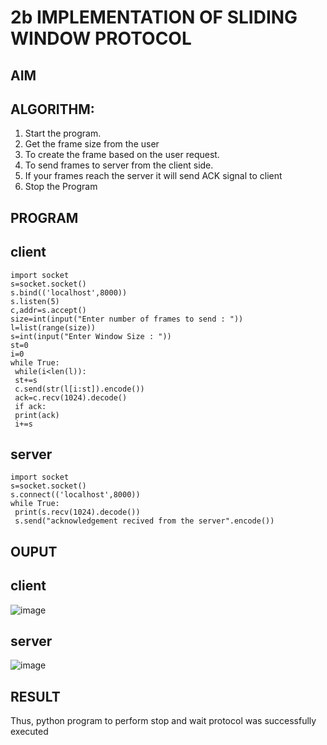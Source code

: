 # 2b IMPLEMENTATION OF SLIDING WINDOW PROTOCOL
## AIM
## ALGORITHM:
1. Start the program.
2. Get the frame size from the user
3. To create the frame based on the user request.
4. To send frames to server from the client side.
5. If your frames reach the server it will send ACK signal to client
6. Stop the Program
## PROGRAM
## client
```
import socket
s=socket.socket()
s.bind(('localhost',8000))
s.listen(5)
c,addr=s.accept()
size=int(input("Enter number of frames to send : "))
l=list(range(size))
s=int(input("Enter Window Size : "))
st=0
i=0
while True:
 while(i<len(l)):
 st+=s
 c.send(str(l[i:st]).encode())
 ack=c.recv(1024).decode()
 if ack:
 print(ack)
 i+=s
```
## server
```
import socket
s=socket.socket()
s.connect(('localhost',8000))
while True: 
 print(s.recv(1024).decode())
 s.send("acknowledgement recived from the server".encode())
```
## OUPUT
## client
![image](https://github.com/VasaviDappili/2b_SLIDING_WINDOW_PROTOCOL/assets/144979755/441c6f47-7ff2-4f62-b7d3-3c1f4a640d0c)
## server
![image](https://github.com/VasaviDappili/2b_SLIDING_WINDOW_PROTOCOL/assets/144979755/1109d2da-8edf-461f-94c2-131a4a1b1b81)



## RESULT
Thus, python program to perform stop and wait protocol was successfully executed
